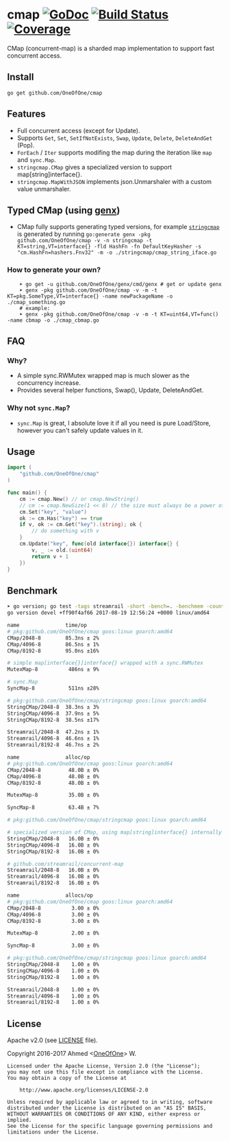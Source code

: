 # cmap [![GoDoc](https://godoc.org/github.com/OneOfOne/cmap?status.svg)](https://godoc.org/github.com/OneOfOne/cmap) [![Build Status](https://travis-ci.org/OneOfOne/cmap.svg?branch=master)](https://travis-ci.org/OneOfOne/cmap) [![Coverage](https://gocover.io/_badge/github.com/OneOfOne/cmap)](https://gocover.io/github.com/OneOfOne/cmap)


CMap (concurrent-map) is a sharded map implementation to support fast concurrent access.

## Install

	go get github.com/OneOfOne/cmap

## Features

* Full concurrent access (except for Update).
* Supports `Get`, `Set`, `SetIfNotExists`, `Swap`, `Update`, `Delete`, `DeleteAndGet` (Pop).
* `ForEach` / `Iter` supports modifing the map during the iteration like `map` and `sync.Map`.
* `stringcmap.CMap` gives a specialized version to support map[string]interface{}.
* `stringcmap.MapWithJSON` implements json.Unmarshaler with a custom value unmarshaler.

## Typed CMap (using [genx](https://github.com/OneOfOne/genx))

* CMap fully supports generating typed versions, for example [`stringcmap`](https://github.com/OneOfOne/cmap/tree/master/stringcmap)
is generated by running `go:generate genx -pkg github.com/OneOfOne/cmap -v -n stringcmap -t KT=string,VT=interface{} -fld HashFn -fn DefaultKeyHasher -s "cm.HashFn=hashers.Fnv32" -m -o ./stringcmap/cmap_string_iface.go`
### How to generate your own?
```
	➤ go get -u github.com/OneOfOne/genx/cmd/genx # get or update genx
	➤ genx -pkg github.com/OneOfOne/cmap -v -m -t KT=pkg.SomeType,VT=interface{} -name newPackageName -o ./cmap_something.go
	# example:
	➤ genx -pkg github.com/OneOfOne/cmap -v -m -t KT=uint64,VT=func() -name cbmap -o ./cmap_cbmap.go
```
## FAQ

### Why?
* A simple sync.RWMutex wrapped map is much slower as the concurrency increase.
* Provides several helper functions, Swap(), Update, DeleteAndGet.

### Why not `sync.Map`?
* `sync.Map` is great, I absolute love it if all you need is pure Load/Store, however you can't safely update values in it.

## Usage

```go
import (
	"github.com/OneOfOne/cmap"
)

func main() {
	cm := cmap.New() // or cmap.NewString()
	// cm := cmap.NewSize(1 << 8) // the size must always be a power of 2
	cm.Set("key", "value")
	ok := cm.Has("key") == true
	if v, ok := cm.Get("key").(string); ok {
		// do something with v
	}
	cm.Update("key", func(old interface{}) interface{} {
		v, _ := old.(uint64)
		return v + 1
	})
}
```

## Benchmark
```bash
➤ go version; go test -tags streamrail -short -bench=. -benchmem -count 5 ./ ./stringcmap/ | benchstat /dev/stdin
go version devel +ff90f4af66 2017-08-19 12:56:24 +0000 linux/amd64

name               time/op
# pkg:github.com/OneOfOne/cmap goos:linux goarch:amd64
CMap/2048-8        85.3ns ± 2%
CMap/4096-8        86.5ns ± 1%
CMap/8192-8        95.0ns ±16%

# simple map[interface{}]interface{} wrapped with a sync.RWMutex
MutexMap-8          486ns ± 9%

# sync.Map
SyncMap-8           511ns ±28%

# pkg:github.com/OneOfOne/cmap/stringcmap goos:linux goarch:amd64
StringCMap/2048-8  38.3ns ± 3%
StringCMap/4096-8  37.9ns ± 5%
StringCMap/8192-8  38.5ns ±17%

Streamrail/2048-8  47.2ns ± 1%
Streamrail/4096-8  46.6ns ± 1%
Streamrail/8192-8  46.7ns ± 2%

name               alloc/op
# pkg:github.com/OneOfOne/cmap goos:linux goarch:amd64
CMap/2048-8         48.0B ± 0%
CMap/4096-8         48.0B ± 0%
CMap/8192-8         48.0B ± 0%

MutexMap-8          35.0B ± 0%

SyncMap-8           63.4B ± 7%

# pkg:github.com/OneOfOne/cmap/stringcmap goos:linux goarch:amd64

# specialized version of CMap, using map[string]interface{} internally
StringCMap/2048-8   16.0B ± 0%
StringCMap/4096-8   16.0B ± 0%
StringCMap/8192-8   16.0B ± 0%

# github.com/streamrail/concurrent-map
Streamrail/2048-8   16.0B ± 0%
Streamrail/4096-8   16.0B ± 0%
Streamrail/8192-8   16.0B ± 0%

name               allocs/op
# pkg:github.com/OneOfOne/cmap goos:linux goarch:amd64
CMap/2048-8          3.00 ± 0%
CMap/4096-8          3.00 ± 0%
CMap/8192-8          3.00 ± 0%

MutexMap-8           2.00 ± 0%

SyncMap-8            3.00 ± 0%

# pkg:github.com/OneOfOne/cmap/stringcmap goos:linux goarch:amd64
StringCMap/2048-8    1.00 ± 0%
StringCMap/4096-8    1.00 ± 0%
StringCMap/8192-8    1.00 ± 0%

Streamrail/2048-8    1.00 ± 0%
Streamrail/4096-8    1.00 ± 0%
Streamrail/8192-8    1.00 ± 0%
```

## License

Apache v2.0 (see [LICENSE](https://github.com/OneOfOne/cmap/blob/master/LICENSE) file).

Copyright 2016-2017 Ahmed <[OneOfOne](https://github.com/OneOfOne/)> W.

	Licensed under the Apache License, Version 2.0 (the "License");
	you may not use this file except in compliance with the License.
	You may obtain a copy of the License at

		http://www.apache.org/licenses/LICENSE-2.0

	Unless required by applicable law or agreed to in writing, software
	distributed under the License is distributed on an "AS IS" BASIS,
	WITHOUT WARRANTIES OR CONDITIONS OF ANY KIND, either express or implied.
	See the License for the specific language governing permissions and
	limitations under the License.
